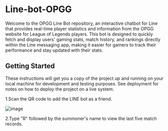 # Line-bot-OPGG
Welcome to the OPGG Line Bot repository, an interactive chatbot for Line that provides real-time player statistics and information from the OPGG website for League of Legends players. This bot is designed to quickly fetch and display users' gaming stats, match history, and rankings directly within the Line messaging app, making it easier for gamers to track their performance and stay updated with their stats.

## Getting Started

These instructions will get you a copy of the project up and running on your local machine for development and testing purposes. See deployment for notes on how to deploy the project on a live system.

1.Scan the QR code to add the LINE bot as a friend.

![image](https://github.com/leo7chen/Line-bot-OPGG/assets/31997863/7755dcc3-0539-4a71-953f-95f135dcf7bf)

2.Type "R" followed by the summoner's name to view the last five match records.





